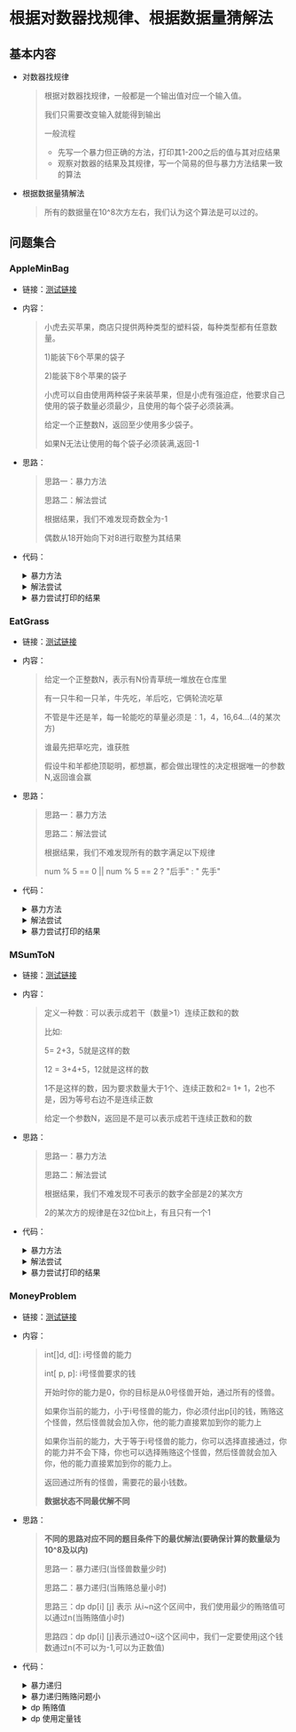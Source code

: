 # 根据对数器找规律、根据数据量猜解法

## 基本内容

- 对数器找规律

  > 根据对数器找规律，一般都是一个输出值对应一个输入值。
  >
  > 我们只需要改变输入就能得到输出
  >
  > 一般流程
  >
  > - 先写一个暴力但正确的方法，打印其1-200之后的值与其对应结果
  > - 观察对数器的结果及其规律，写一个简易的但与暴力方法结果一致的算法
  
- 根据数据量猜解法

  > 所有的数据量在10^8次方左右，我们认为这个算法是可以过的。

## 问题集合

### AppleMinBag

- 链接：<a href="https://github.com/xtpyip/blog-alogrithm/blob/main/alogrithm/src/main/java/blog/wstx/class38/Code01_AppleMinBags.java">测试链接</a>

- 内容：

  > 小虎去买苹果，商店只提供两种类型的塑料袋，每种类型都有任意数量。
  >
  > 1)能装下6个苹果的袋子
  >
  > 2)能装下8个苹果的袋子
  >
  > 小虎可以自由使用两种袋子来装苹果，但是小虎有强迫症，他要求自己使用的袋子数量必须最少，且使用的每个袋子必须装满。
  >
  > 给定一个正整数N，返回至少使用多少袋子。
  >
  > 如果N无法让使用的每个袋子必须装满,返回-1
  
- 思路：

  > 思路一：暴力方法
  >
  > 思路二：解法尝试
  >
  > 根据结果，我们不难发现奇数全为-1
  >
  > 偶数从18开始向下对8进行取整为其结果
  
- 代码：

  <details>
  <summary>暴力方法</summary>
  <p> - 至少使用的袋子数量</p>
  <pre><code>	public static int minBags(int apple) {
  		if (apple < 0) {
  			return -1;
  		}
  		int bag8 = (apple >> 3);
  		int rest = apple - (bag8 << 3);
  		while(bag8 >= 0) {
  			// rest 个
  			if(rest % 6 ==0) {
  				return bag8 + (rest / 6);
  			} else {
  				bag8--;
  				rest += 8;
  			}
  		}
  		return -1;
  	}</code>  </pre>
  </details>
  
  <details>
  <summary>解法尝试</summary>
  <p> - 至少需要的袋子数量</p>
  <pre><code>	public static int minBagAwesome(int apple) {
  		if ((apple & 1) != 0) { // 如果是奇数，返回-1
  			return -1;
  		}
  		if (apple < 18) {
  			return apple == 0 ? 0 : (apple == 6 || apple == 8) ? 1
  					: (apple == 12 || apple == 14 || apple == 16) ? 2 : -1;
  		}
  		return (apple - 18) / 8 + 3;
  	}</code>  </pre>
  </details>
  
  <details>
  <summary>暴力尝试打印的结果</summary>
  <p> - 根据内容猜解法</p>
  <pre><code>1 : -1
  2 : -1
  3 : -1
  4 : -1
  5 : -1
  6 : 1
  7 : -1
  8 : 1
  9 : -1
  10 : -1
  11 : -1
  12 : 2
  13 : -1
  14 : 2
  15 : -1
  16 : 2
  17 : -1
  18 : 3
  19 : -1
  20 : 3
  21 : -1
  22 : 3
  23 : -1
  24 : 3
  25 : -1
  26 : 4
  27 : -1
  28 : 4
  29 : -1
  30 : 4
  31 : -1
  32 : 4
  33 : -1
  34 : 5
  35 : -1
  36 : 5
  37 : -1
  38 : 5
  39 : -1
  40 : 5
  41 : -1
  42 : 6
  43 : -1
  44 : 6
  45 : -1
  46 : 6
  47 : -1
  48 : 6
  49 : -1
  50 : 7
  51 : -1
  52 : 7
  53 : -1
  54 : 7
  55 : -1
  56 : 7
  57 : -1
  58 : 8
  59 : -1
  60 : 8
  61 : -1
  62 : 8
  63 : -1
  64 : 8
  65 : -1
  66 : 9
  67 : -1
  68 : 9
  69 : -1
  70 : 9
  71 : -1
  72 : 9
  73 : -1
  74 : 10
  75 : -1
  76 : 10
  77 : -1
  78 : 10
  79 : -1
  80 : 10
  81 : -1
  82 : 11
  83 : -1
  84 : 11
  85 : -1
  86 : 11
  87 : -1
  88 : 11
  89 : -1
  90 : 12
  91 : -1
  92 : 12
  93 : -1
  94 : 12
  95 : -1
  96 : 12
  97 : -1
  98 : 13
  99 : -1
  100 : 13
  101 : -1
  102 : 13
  103 : -1
  104 : 13
  105 : -1
  106 : 14
  107 : -1
  108 : 14
  109 : -1
  110 : 14
  111 : -1
  112 : 14
  113 : -1
  114 : 15
  115 : -1
  116 : 15
  117 : -1
  118 : 15
  119 : -1
  120 : 15
  121 : -1
  122 : 16
  123 : -1
  124 : 16
  125 : -1
  126 : 16
  127 : -1
  128 : 16
  129 : -1
  130 : 17
  131 : -1
  132 : 17
  133 : -1
  134 : 17
  135 : -1
  136 : 17
  137 : -1
  138 : 18
  139 : -1
  140 : 18
  141 : -1
  142 : 18
  143 : -1
  144 : 18
  145 : -1
  146 : 19
  147 : -1
  148 : 19
  149 : -1
  150 : 19
  151 : -1
  152 : 19
  153 : -1
  154 : 20
  155 : -1
  156 : 20
  157 : -1
  158 : 20
  159 : -1
  160 : 20
  161 : -1
  162 : 21
  163 : -1
  164 : 21
  165 : -1
  166 : 21
  167 : -1
  168 : 21
  169 : -1
  170 : 22
  171 : -1
  172 : 22
  173 : -1
  174 : 22
  175 : -1
  176 : 22
  177 : -1
  178 : 23
  179 : -1
  180 : 23
  181 : -1
  182 : 23
  183 : -1
  184 : 23
  185 : -1
  186 : 24
  187 : -1
  188 : 24
  189 : -1
  190 : 24
  191 : -1
  192 : 24
  193 : -1
  194 : 25
  195 : -1
  196 : 25
  197 : -1
  198 : 25
  199 : -1</code>  </pre>
  </details>

### EatGrass

- 链接：<a href="https://github.com/xtpyip/blog-alogrithm/blob/main/alogrithm/src/main/java/blog/wstx/class38/Code02_EatGrass.java">测试链接</a>

- 内容：

  > 给定一个正整数N，表示有N份青草统一堆放在仓库里
  >
  > 有一只牛和一只羊，牛先吃，羊后吃，它俩轮流吃草
  >
  > 不管是牛还是羊，每一轮能吃的草量必须是︰1，4，16,64…(4的某次方)
  >
  > 谁最先把草吃完，谁获胜
  >
  > 假设牛和羊都绝顶聪明，都想赢，都会做出理性的决定根据唯一的参数N,返回谁会赢

- 思路：

  > 思路一：暴力方法
  >
  > 思路二：解法尝试
  >
  > 根据结果，我们不难发现所有的数字满足以下规律
  >
  > num % 5 == 0 || num % 5 == 2 ? "后手" : " 先手"

- 代码：

  <details>
  <summary>暴力方法</summary>
  <p> - 返回谁会赢</p>
  <pre><code>	// 如果n份草，最终先手赢，返回"先手"
  	// 如果n份草，最终后手赢，返回"后手"
  	public static String whoWin(int n) {
  		if (n < 5) {
  			return n == 0 || n == 2 ? "后手" : "先手";
  		}
  		// 进到这个过程里来，当前的先手，先选
  		int want = 1;
  		while (want <= n) {
  			if (whoWin(n - want).equals("后手")) {
  				return "先手";
  			}
  			if (want <= (n / 4)) {
  				want *= 4;
  			} else {
  				break;
  			}
  		}
  		return "后手";
  	}</code>  </pre>
  </details>

  <details>
  <summary>解法尝试</summary>
  <p> - 返回谁会赢</p>
  <pre><code>	public static String winner2(int n) {
  		if (n % 5 == 0 || n % 5 == 2) {
  			return "后手";
  		} else {
  			return "先手";
  		}
  	}</code>  </pre>
  </details>

  <details>
  <summary>暴力尝试打印的结果</summary>
  <p> - 根据内容猜解法</p>
  <pre><code>0 : 后手
  1 : 先手
  2 : 后手
  3 : 先手
  4 : 先手
  5 : 后手
  6 : 先手
  7 : 后手
  8 : 先手
  9 : 先手
  10 : 后手
  11 : 先手
  12 : 后手
  13 : 先手
  14 : 先手
  15 : 后手
  16 : 先手
  17 : 后手
  18 : 先手
  19 : 先手
  20 : 后手
  21 : 先手
  22 : 后手
  23 : 先手
  24 : 先手
  25 : 后手
  26 : 先手
  27 : 后手
  28 : 先手
  29 : 先手
  30 : 后手
  31 : 先手
  32 : 后手
  33 : 先手
  34 : 先手
  35 : 后手
  36 : 先手
  37 : 后手
  38 : 先手
  39 : 先手
  40 : 后手
  41 : 先手
  42 : 后手
  43 : 先手
  44 : 先手
  45 : 后手
  46 : 先手
  47 : 后手
  48 : 先手
  49 : 先手
  50 : 后手</code>  </pre>
  </details>

### MSumToN

- 链接：<a href="https://github.com/xtpyip/blog-alogrithm/blob/main/alogrithm/src/main/java/blog/wstx/class38/Code03_MSumToN.java">测试链接</a>

- 内容：

  > 定义一种数︰可以表示成若干（数量>1）连续正数和的数
  >
  > 比如:
  >
  > 5= 2+3，5就是这样的数
  >
  > 12 = 3+4+5，12就是这样的数
  >
  > 1不是这样的数，因为要求数量大于1个、连续正数和2= 1+ 1，2也不是，因为等号右边不是连续正数
  >
  > 给定一个参数N，返回是不是可以表示成若干连续正数和的数

- 思路：

  > 思路一：暴力方法
  >
  > 思路二：解法尝试
  >
  > 根据结果，我们不难发现不可表示的数字全部是2的某次方
  >
  > 2的某次方的规律是在32位bit上，有且只有一个1

- 代码：

  <details>
  <summary>暴力方法</summary>
  <p> - 是否可表示</p>
  <pre><code>public static boolean isMSum1(int num) {
  		for (int start = 1; start <= num; start++) {
  			int sum = start;
  			for (int j = start + 1; j <= num; j++) {
  				if (sum + j > num) {
  					break;
  				}
  				if (sum + j == num) {
  					return true;
  				}
  				sum += j;
  			}
  		}
  		return false;
  	}</code>  </pre>
  </details>

  <details>
  <summary>解法尝试</summary>
  <p> - 是否可表示</p>
  <pre><code>public static boolean isMSum2(int num) {
  //		return num == (num & (~num + 1));
  //		return num == (num & (-num));
  		return (num & (num - 1)) != 0;
  	}</code>  </pre>
  </details>

  <details>
  <summary>暴力尝试打印的结果</summary>
  <p> - 根据内容猜解法</p>
  <pre><code>1 : false
  2 : false
  3 : true
  4 : false
  5 : true
  6 : true
  7 : true
  8 : false
  9 : true
  10 : true
  11 : true
  12 : true
  13 : true
  14 : true
  15 : true
  16 : false
  17 : true
  18 : true
  19 : true
  20 : true
  21 : true
  22 : true
  23 : true
  24 : true
  25 : true
  26 : true
  27 : true
  28 : true
  29 : true
  30 : true
  31 : true
  32 : false
  33 : true
  34 : true
  35 : true
  36 : true
  37 : true
  38 : true
  39 : true
  40 : true
  41 : true
  42 : true
  43 : true
  44 : true
  45 : true
  46 : true
  47 : true
  48 : true
  49 : true
  50 : true
  51 : true
  52 : true
  53 : true
  54 : true
  55 : true
  56 : true
  57 : true
  58 : true
  59 : true
  60 : true
  61 : true
  62 : true
  63 : true
  64 : false
  65 : true
  66 : true
  67 : true
  68 : true
  69 : true
  70 : true
  71 : true
  72 : true
  73 : true
  74 : true
  75 : true
  76 : true
  77 : true
  78 : true
  79 : true
  80 : true
  81 : true
  82 : true
  83 : true
  84 : true
  85 : true
  86 : true
  87 : true
  88 : true
  89 : true
  90 : true
  91 : true
  92 : true
  93 : true
  94 : true
  95 : true
  96 : true
  97 : true
  98 : true
  99 : true
  100 : true
  101 : true
  102 : true
  103 : true
  104 : true
  105 : true
  106 : true
  107 : true
  108 : true
  109 : true
  110 : true
  111 : true
  112 : true
  113 : true
  114 : true
  115 : true
  116 : true
  117 : true
  118 : true
  119 : true
  120 : true
  121 : true
  122 : true
  123 : true
  124 : true
  125 : true
  126 : true
  127 : true
  128 : false
  129 : true
  130 : true
  131 : true
  132 : true
  133 : true
  134 : true
  135 : true
  136 : true
  137 : true
  138 : true
  139 : true
  140 : true
  141 : true
  142 : true
  143 : true
  144 : true
  145 : true
  146 : true
  147 : true
  148 : true
  149 : true
  150 : true
  151 : true
  152 : true
  153 : true
  154 : true
  155 : true
  156 : true
  157 : true
  158 : true
  159 : true
  160 : true
  161 : true
  162 : true
  163 : true
  164 : true
  165 : true
  166 : true
  167 : true
  168 : true
  169 : true
  170 : true
  171 : true
  172 : true
  173 : true
  174 : true
  175 : true
  176 : true
  177 : true
  178 : true
  179 : true
  180 : true
  181 : true
  182 : true
  183 : true
  184 : true
  185 : true
  186 : true
  187 : true
  188 : true
  189 : true
  190 : true
  191 : true
  192 : true
  193 : true
  194 : true
  195 : true
  196 : true
  197 : true
  198 : true
  199 : true
  test begin
  test end</code>  </pre>
  </details>

### MoneyProblem

- 链接：<a href="https://github.com/xtpyip/blog-alogrithm/blob/main/alogrithm/src/main/java/blog/wstx/class38/Code04_MoneyProblem.java">测试链接</a>

- 内容：

  > int[]d, d[]: i号怪兽的能力
  >
  > int[ p, p]∶ i号怪兽要求的钱
  >
  > 开始时你的能力是0，你的目标是从0号怪兽开始，通过所有的怪兽。
  >
  > 如果你当前的能力，小于i号怪兽的能力，你必须付出p[i]的钱，贿赂这个怪兽，然后怪兽就会加入你，他的能力直接累加到你的能力上
  >
  > 如果你当前的能力，大于等于i号怪兽的能力，你可以选择直接通过，你的能力并不会下降，你也可以选择贿赂这个怪兽，然后怪兽就会加入你，他的能力直接累加到你的能力上。
  >
  > 返回通过所有的怪兽，需要花的最小钱数。
  >
  > **数据状态不同最优解不同**

- 思路：

  > **不同的思路对应不同的题目条件下的最优解法(要确保计算的数量级为10^8及以内)**
  >
  > 思路一：暴力递归(当怪兽数量少时)
  >
  > 思路二：暴力递归(当贿赂总量小时)
  >
  > 思路三：dp dp[i] [j] 表示 从i~n这个区间中，我们使用最少的贿赂值可以通过n(当贿赂值小时)
  >
  > 思路四：dp dp[i] [j]表示通过0~i这个区间中，我们一定要使用j这个钱数通过n(不可以为-1,可以为正数值)

- 代码：

  <details>
  <summary>暴力递归</summary>
  <p> - 最小钱数</p>
  <pre><code>	// 目前，你的能力是ability，你来到了index号怪兽的面前，如果要通过后续所有的怪兽，
  	// 请返回需要花的最少钱数
  	public static long process1(int[] d, int[] p, int ability, int index) {
  		if (index == d.length) {
  			return 0;
  		}
  		if (ability < d[index]) {
  			return p[index] + process1(d, p, ability + d[index], index + 1);
  		} else { // ability >= d[index] 可以贿赂，也可以不贿赂
  			return Math.min(
  					p[index] + process1(d, p, ability + d[index], index + 1),
  					0 + process1(d, p, ability, index + 1));
  		}
  	}
  	public static long func1(int[] d, int[] p) {
  		return process1(d, p, 0, 0);
  	}</code>  </pre>
  </details>

  <details>
  <summary>暴力递归贿赂问题小</summary>
  <p> - 最小钱数</p>
  <pre><code>	// 从0....index号怪兽，花的钱，必须严格==money
  	// 如果通过不了，返回-1
  	// 如果可以通过，返回能通过情况下的最大能力值
  	public static long process2(int[] d, int[] p, int index, int money) {
  		if (index == -1) { // 一个怪兽也没遇到呢
  			return money == 0 ? 0 : -1;
  		}
  		// index >= 0
  		// 1) 不贿赂当前index号怪兽
  		long preMaxAbility = process2(d, p, index - 1, money);
  		long p1 = -1;
  		if (preMaxAbility != -1 && preMaxAbility >= d[index]) {
  			p1 = preMaxAbility;
  		}
  		// 2) 贿赂当前的怪兽 当前的钱 p[index]
  		long preMaxAbility2 = process2(d, p, index - 1, money - p[index]);
  		long p2 = -1;
  		if (preMaxAbility2 != -1) {
  			p2 = d[index] + preMaxAbility2;
  		}
  		return Math.max(p1, p2);
  	}
  	public static int minMoney2(int[] d, int[] p) {
  		int allMoney = 0;
  		for (int i = 0; i < p.length; i++) {
  			allMoney += p[i];
  		}
  		int N = d.length;
  		for (int money = 0; money < allMoney; money++) {
  			if (process2(d, p, N - 1, money) != -1) {
  				return money;
  			}
  		}
  		return allMoney;
  	}</code>  </pre>
  </details>
  
  <details>
  <summary>dp 贿赂值</summary>
  <p> - 最小钱数</p>
  <pre><code>	public static long func2(int[] d, int[] p) {
  		int sum = 0;
  		for (int num : d) {
  			sum += num;
  		}
  		long[][] dp = new long[d.length + 1][sum + 1];
  		for (int cur = d.length - 1; cur >= 0; cur--) {
  			for (int hp = 0; hp <= sum; hp++) {
  				// 如果这种情况发生，那么这个hp必然是递归过程中不会出现的状态
  				// 既然动态规划是尝试过程的优化，尝试过程碰不到的状态，不必计算
  				if (hp + d[cur] > sum) {
  					continue;
  				}
  				if (hp < d[cur]) {
  					dp[cur][hp] = p[cur] + dp[cur + 1][hp + d[cur]];
  				} else {
  					dp[cur][hp] = Math.min(p[cur] + dp[cur + 1][hp + d[cur]], dp[cur + 1][hp]);
  				}
  			}
  		}
  		return dp[0][0];
  	}</code>  </pre>
  </details>
  
  <details>
  <summary>dp 使用定量钱</summary>
  <p> - 最小钱数</p>
  <pre><code>	public static long func3(int[] d, int[] p) {
  		int sum = 0;
  		for (int num : p) {
  			sum += num;
  		}
  		// dp[i][j]含义：
  		// 能经过0～i的怪兽，且花钱为j（花钱的严格等于j）时的武力值最大是多少？
  		// 如果dp[i][j]==-1，表示经过0～i的怪兽，花钱为j是无法通过的，或者之前的钱怎么组合也得不到正好为j的钱数
  		int[][] dp = new int[d.length][sum + 1];
  		for (int i = 0; i < dp.length; i++) {
  			for (int j = 0; j <= sum; j++) {
  				dp[i][j] = -1;
  			}
  		}
  		// 经过0～i的怪兽，花钱数一定为p[0]，达到武力值d[0]的地步。其他第0行的状态一律是无效的
  		dp[0][p[0]] = d[0];
  		for (int i = 1; i < d.length; i++) {
  			for (int j = 0; j <= sum; j++) {
  				// 可能性一，为当前怪兽花钱
  				// 存在条件：
  				// j - p[i]要不越界，并且在钱数为j - p[i]时，要能通过0～i-1的怪兽，并且钱数组合是有效的。
  				if (j >= p[i] && dp[i - 1][j - p[i]] != -1) {
  					dp[i][j] = dp[i - 1][j - p[i]] + d[i];
  				}
  				// 可能性二，不为当前怪兽花钱
  				// 存在条件：
  				// 0~i-1怪兽在花钱为j的情况下，能保证通过当前i位置的怪兽
  				if (dp[i - 1][j] >= d[i]) {
  					// 两种可能性中，选武力值最大的
  					dp[i][j] = Math.max(dp[i][j], dp[i - 1][j]);
  				}
  			}
  		}
  		int ans = 0;
  		// dp表最后一行上，dp[N-1][j]代表：
  		// 能经过0～N-1的怪兽，且花钱为j（花钱的严格等于j）时的武力值最大是多少？
  		// 那么最后一行上，最左侧的不为-1的列数(j)，就是答案
  		for (int j = 0; j <= sum; j++) {
  			if (dp[d.length - 1][j] != -1) {
  				ans = j;
  				break;
  			}
  		}
  		return ans;
  	}</code>  </pre>
  </details>
